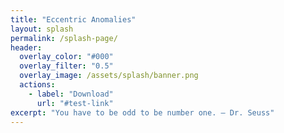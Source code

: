 ```yaml
---
title: "Eccentric Anomalies"
layout: splash
permalink: /splash-page/
header:
  overlay_color: "#000"
  overlay_filter: "0.5"
  overlay_image: /assets/splash/banner.png
  actions:
    - label: "Download"
      url: "#test-link"
excerpt: "You have to be odd to be number one. — Dr. Seuss"
---
```

